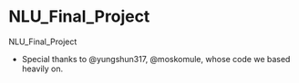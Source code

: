 # NLU_Final_Project
NLU_Final_Project

* Special thanks to @yungshun317, @moskomule, whose code we based heavily on.
